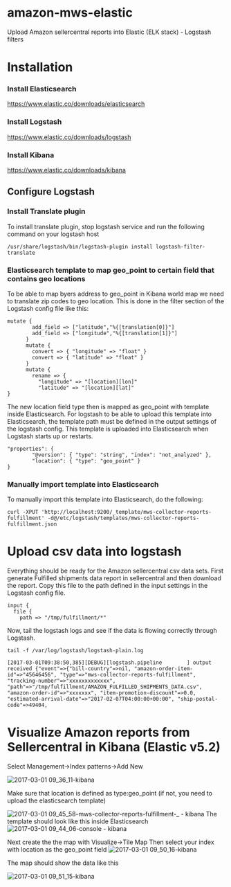# amazon-mws-elastic
Upload Amazon sellercentral reports into Elastic (ELK stack) - Logstash filters

# Installation

### Install Elasticsearch
https://www.elastic.co/downloads/elasticsearch

### Install Logstash
https://www.elastic.co/downloads/logstash

### Install Kibana
https://www.elastic.co/downloads/kibana

## Configure Logstash
### Install Translate plugin
To install translate plugin, stop logstash service and run the following command on your logstash host
```
/usr/share/logstash/bin/logstash-plugin install logstash-filter-translate
```

### Elasticsearch template to map geo_point to certain field that contains geo locations
To be able to map byers address to geo_point in Kibana world map we need to translate zip codes to geo location.
This is done in the filter section of the Logstash config file like this:

```
mutate {
        add_field => ["latitude","%{[translation[0]}"]
        add_field => ["longitude","%{[translation[1]}"]
      }
      mutate {
        convert => { "longitude" => "float" }
        convert => { "latitude" => "float" }
      }
      mutate {
        rename => {
          "longitude" => "[location][lon]"
          "latitude" => "[location][lat]"
}
```

The new location field type then is mapped as geo_point with template inside Elasticsearch. For logstash to be able to upload this template into Elasticsearch, the template path must be defined in the output settings of the logstash config. This template is uploaded into Elasticsearch when Logstash starts up or restarts.
```
"properties": {
        "@version": { "type": "string", "index": "not_analyzed" },
        "location": { "type": "geo_point" }
}
```

### Manually import template into Elasticsearch
To manually import this template into Elasticsearch, do the following:
```
curl -XPUT 'http://localhost:9200/_template/mws-collector-reports-fulfillment' -d@/etc/logstash/templates/mws-collector-reports-fulfillment.json
```

# Upload csv data into logstash
Everything should be ready for the Amazon sellercentral csv data sets.
First generate Fulfilled shipments data report in sellercentral and then download the report.
Copy this file to the path defined in the input settings in the Logstash config file.
```
input {
  file {
    path => "/tmp/fulfillment/*"
```

Now, tail the logstash logs and see if the data is flowing correctly through Logstash.
```
tail -f /var/log/logstash/logstash-plain.log

[2017-03-01T09:38:50,385][DEBUG][logstash.pipeline        ] output received {"event"=>{"bill-country"=>nil, "amazon-order-item-id"=>"45646456", "type"=>"mws-collector-reports-fulfillment", "tracking-number"=>"xxxxxxxxxxxxx", "path"=>"/tmp/fulfillment/AMAZON_FULFILLED_SHIPMENTS_DATA.csv", "amazon-order-id"=>"xxxxxxx", "item-promotion-discount"=>0.0, "estimated-arrival-date"=>"2017-02-07T04:00:00+00:00", "ship-postal-code"=>49404,
```

# Visualize Amazon reports from Sellercentral in Kibana (Elastic v5.2)
Select Management->Index patterns->Add New

![2017-03-01 09_36_11-kibana](https://cloud.githubusercontent.com/assets/3597603/23454939/d40dc566-fe65-11e6-87ac-c0958201a249.jpg)

Make sure that location is defined as type:geo_point (if not, you need to upload the elasticsearch template)

![2017-03-01 09_45_58-mws-collector-reports-fulfillment-_ - kibana](https://cloud.githubusercontent.com/assets/3597603/23454937/d40d54dc-fe65-11e6-9b3d-ee2fa0d1e754.jpg)
The template should look like this inside Elasticsearch
![2017-03-01 09_44_06-console - kibana](https://cloud.githubusercontent.com/assets/3597603/23454938/d40da3b0-fe65-11e6-9154-6b1efca29d62.jpg)

Next create the the map with Visualize->Tile Map
Then select your index with location as the geo_point field
![2017-03-01 09_50_16-kibana](https://cloud.githubusercontent.com/assets/3597603/23454940/d40e0d14-fe65-11e6-8301-050106bff1ce.jpg)

The map should show the data like this

![2017-03-01 09_51_15-kibana](https://cloud.githubusercontent.com/assets/3597603/23454936/d40d5158-fe65-11e6-9f55-0f62c716e82f.jpg)
